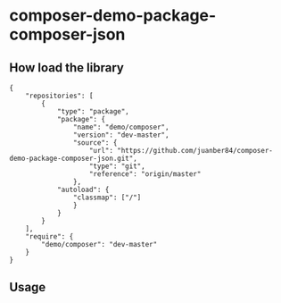 # composer-demo-package-composer-json


## How load the library

    {
        "repositories": [
            {
                "type": "package",
                "package": {
                    "name": "demo/composer",
                    "version": "dev-master",
                    "source": {
                        "url": "https://github.com/juanber84/composer-demo-package-composer-json.git",
                        "type": "git",
                        "reference": "origin/master"
                    },
                "autoload": {
                    "classmap": ["/"]
                    }
                }
            }
        ],
        "require": {
            "demo/composer": "dev-master"
        }
    }

## Usage
